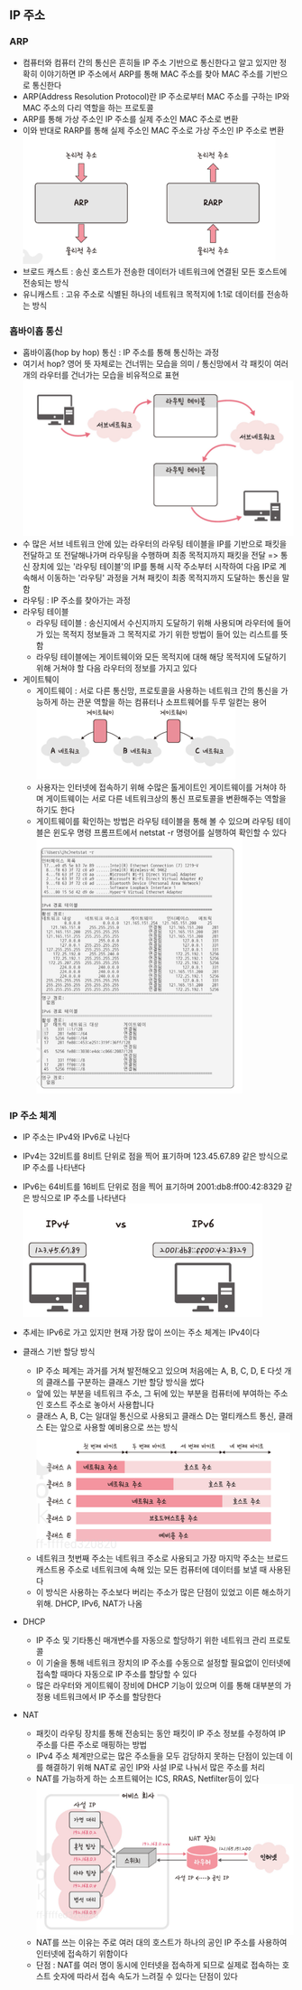 ## IP 주소

### ARP 

- 컴퓨터와 컴퓨터 간의 통신은 흔히들 IP 주소 기반으로 통신한다고 알고 있지만 정확히 이야기하면 IP 주소에서 ARP를 통해 MAC 주소를 찾아 MAC 주소를 기반으로 통신한다
- ARP(Address Resolution Protocol)란 IP 주소로부터 MAC 주소를 구하는 IP와 MAC 주소의 다리 역할을 하는 프로토콜
- ARP를 통해 가상 주소인 IP 주소를 실제 주소인 MAC 주소로 변환
- 이와 반대로 RARP를 통해 실제 주소인 MAC 주소로 가상 주소인 IP 주소로 변환
![alt text](image.png)
- 브로드 캐스트 : 송신 호스트가 전송한 데이터가 네트워크에 연결된 모든 호스트에 전송되는 방식
- 유니캐스트 : 고유  주소로 식별된 하나의 네트워크 목적지에 1:1로 데이터를 전송하는 방식


### 홉바이홉 통신

- 홉바이홉(hop by hop) 통신 : IP 주소를 통해 통신하는 과정
- 여기서 hop? 영어 뜻 자체로는 건너뛰는 모습을 의미 / 통신망에서 각 패킷이 여러 개의 라우터를 건너가는 모습을 비유적으로 표현
![alt text](image-1.png)
- 수 많은 서브 네트워크 안에 있는 라우터의 라우팅 테이블을 IP를 기반으로 패킷을 전달하고 또 전달해나가며 라우팅을 수행하며 최종 목적지까지 패킷을 전달
    => 통신 장치에 있는 '라우팅 테이블'의 IP를 통해 시작 주소부터 시작하여 다음 IP로 계속해서 이동하는 '라우팅' 과정을 거쳐 패킷이 최종 목적지까지 도달하는 통신을 말함
- 라우팅 : IP 주소를 찾아가는 과정
- 라우팅 테이블
    - 라우팅 테이블 : 송신지에서 수신지까지 도달하기 위해 사용되며 라우터에 들어가 있는 목적지 정보들과 그 목적지로 가기 위한 방법이 들어 있는 리스트를 뜻함
    - 라우팅 테이블에는 게이트웨이와 모든 목적지에 대해 해당 목적지에 도달하기 위해 거쳐야 할 다음 라우터의 정보를 가지고 있다
- 게이트퉤이
    - 게이트웨이 : 서로 다른 통신망, 프로토콜을 사용하는 네트워크 간의 통신을 가능하게 하는 관문 역할을 하는 컴퓨터나 소프트웨어를 두루 일컫는 용어
    ![alt text](image-2.png)
    - 사용자는 인터넷에 접속하기 위해 수많은 톨게이트인 게이트웨이를 거쳐야 하며 게이트웨이는 서로 다른 네트워크상의 통신 프로토콜을 변환해주는 역할을 하기도 한다
    - 게이트웨이를 확인하는 방법은 라우팅 테이블을 통해 볼 수 있으며 라우팅 테이블은 윈도우 명령 프롬프트에서 netstat -r 명령어를 실행하여 확인할 수 있다
    ![alt text](image-3.png)


### IP 주소 체계

- IP 주소는 IPv4와 IPv6로 나뉜다
- IPv4는 32비트를 8비트 단위로 점을 찍어 표기하며 123.45.67.89 같은 방식으로 IP 주소를 나타낸다
- IPv6는 64비트를 16비트 단위로 점을 찍어 표기하며 2001:db8:ff00:42:8329 같은 방식으로 IP 주소를 나타낸다
![alt text](image-4.png)
- 추세는 IPv6로 가고 있지만 현재 가장 많이 쓰이는 주소 체계는 IPv4이다

- 클래스 기반 할당 방식
    - IP 주소 페계는 과거를 거쳐 발전해오고 있으며 처음에는 A, B, C, D, E 다섯 개의 클래스를 구분하는 클래스 기반 할당 방식을 썼다
    - 앞에 있는 부분을 네트워크 주소, 그 뒤에 있는 부분을 컴퓨터에 부여하는 주소인 호스트 주소로 놓아서 사용합니다
    - 클래스 A, B, C는 일대일 통신으로 사용되고 클래스 D는 멀티캐스트 통신, 클래스 E는 앞으로 사용할 예비용으로 쓰는 방식
    ![alt text](image-5.png)
    - 네트워크 첫번째 주소는 네트워크 주소로 사용되고 가장 마지막 주소는 브로드캐스트용 주소로 네트워크에 속해 있는 모든 컴퓨터에 데이터를 보낼 때 사용된다
    - 이 방식은 사용하는 주소보다 버리는 주소가 많은 단점이 있었고 이른 해소하기 위해. DHCP, IPv6, NAT가 나옴

- DHCP
    - IP 주소 및 기타통신 매개변수를 자동으로 할당하기 위한 네트워크 관리 프로토콜
    - 이 기술을 통해 네트워크 장치의 IP 주소를 수동으로 설정할 필요없이 인터넷에 접속할 때마다 자동으로 IP 주소를 할당할 수 있다
    - 많은 라우터와 게이트웨이 장비에 DHCP 기능이 있으며 이를 통해 대부분의 가정용 네트워크에서 IP 주소를 할당한다

- NAT
    - 패킷이 라우팅 장치를 통해 전송되는 동안 패킷이 IP 주소 정보를 수정하여 IP 주소를 다른 주소로 매핑하는 방법
    - IPv4 주소 체계만으로는 많은 주소들을 모두 감당하지 못하는 단점이 있는데 이를 해결하기 위해 NAT로 공인 IP와 사설 IP로 나눠서 많은 주소를 처리
    - NAT를 가능하게 하는 소프트웨어는 ICS, RRAS, Netfilter등이 있다
    ![alt text](image-6.png)
    - NAT를 쓰는 이유는 주로 여러 대의 호스트가 하나의 공인 IP 주소를 사용하여 인터넷에 접속하기 위함이다
    - 단점 : NAT를 여러 명이 동시에 인터넷을 접속하게 되므로 실제로 접속하는 호스트 숫자에 따라서 접속 속도가 느려질 수 있다는 단점이 있다